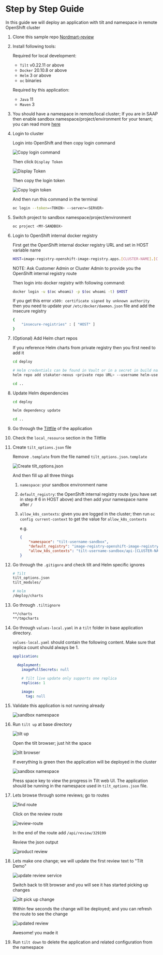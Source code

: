 # Step by Step Guide

In this guide we will deploy an application with tilt and namespace in remote OpenShift cluster

1. Clone this sample repo [Nordmart-review](https://github.com/stakater-lab/stakater-nordmart-review)

1. Install following tools:

    Required for local development:

    * `Tilt` v0.22.11 or above
    * `Docker` 20.10.8 or above
    * `Helm` 3 or above
    * `oc` binaries

    Required by this application:

    * `Java` 11
    * `Maven` 3

1. You should have a namespace in remote/local cluster; If you are in SAAP then enable sandbox namespace/project/environment for your tenant; you can read more [here](https://docs.stakater.com/mto/main/customresources.html)

1. Login to cluster

    Login into OpenShift and then copy login command

    ![Copy login command](images/copy-login-command.png)

    Then click `Display Token`

    ![Display Token](images/display-token.png)

    Then copy the login token

    ![Copy login token](images/copy-login-token.png)

    And then run this command in the terminal

    ```bash
    oc login --token=<TOKEN> --server=<SERVER>
    ```

1. Switch project to sandbox namespace/project/environment

    ```bash
    oc project <MY-SANDBOX>
    ```

1. Login to OpenShift internal docker registry

    First get the OpenShift internal docker registry URL and set in HOST variable name

    ```bash
    HOST=image-registry-openshift-image-registry.apps.[CLUSTER-NAME].[CLUSTER-ID].kubeapp.cloud
    ```

    NOTE: Ask Customer Admin or Cluster Admin to provide you the OpenShift internal registry route

    Then login into docker registry with following command:

    ```bash
    docker login -u $(oc whoami) -p $(oc whoami -t) $HOST
    ```

    If you get this error `x509: certificate signed by unknown authority` then you need to update your `/etc/docker/daemon.json` file and add the insecure registry

    ```bash
    {
        "insecure-registries" : [ "HOST" ]
    }
    ```

1. (Optional) Add Helm chart repos

    If you reference Helm charts from private registry then you first need to add it

    ```bash
    cd deploy

    # Helm credentials can be found in Vault or in a secret in build namespace
    helm repo add stakater-nexus <private repo URL> --username helm-user-name --password ********; 

    cd ..
    ```

1. Update Helm dependencies

    ```bash
    cd deploy

    helm dependency update

    cd ..
    ```

1. Go through the [Tiltfile](https://github.com/stakater-lab/stakater-nordmart-review/blob/main/Tiltfile) of the application

1. Check the `local_resource` section in the Tiltfile

1. Create `tilt_options.json` file

    Remove `.template` from the file named `tilt_options.json.template`

    ![Create tilt_options.json](images/tilt-options-json.png)

    And then fill up all three things

      1. `namespace`: your sandbox environment name
      1. `default_registry`: the OpenShift internal registry route (you have set in step # 6 in HOST above) and then add your namespace name after `/`
      1. `allow_k8s_contexts`: given you are logged in the cluster; then run `oc config current-context` to get the value for `allow_k8s_contexts`

          e.g.

          ```json
          {
              "namespace": "tilt-username-sandbox",
              "default_registry": "image-registry-openshift-image-registry.apps.[CLUSTER-NAME].[CLUSTER-ID].kubeapp.cloud/tilt-username-sandbox",
              "allow_k8s_contexts": "tilt-username-sandbox/api-[CLUSTER-NAME]-[CLUSTER-ID]-kubeapp-cloud:6443/user@email.com"
          }
          ```

1. Go through the `.gitigore` and check tilt and Helm specific ignores

    ```sh
    # Tilt
    tilt_options.json
    tilt_modules/

    # Helm
    /deploy/charts
    ```

1. Go through `.tiltignore`

    ```sh
    **/charts
    **/tmpcharts
    ```

1. Go through `values-local.yaml` in a `tilt` folder in base application directory.

    `values-local.yaml` should contain the following content. Make sure that replica count should always be 1.

    ```yaml
    application:
        
      deployment:
        imagePullSecrets: null

        # Tilt live update only supports one replica
        replicas: 1

        image:
          tag: null
    ```

1. Validate this application is not running already

    ![sandbox namespace](images/sandbox-env-b4-tilt-up.png)

1. Run `tilt up` at base directory

    ![tilt up](images/tilt-up.png)

    Open the tilt browser; just hit the space

    ![tilt browser](images/tilt-browser.png)

    If everything is green then the application will be deployed in the cluster

    ![sandbox namespace](images/sandbox-env-after-tilt-up.png)

    Press space key to view the progress in Tilt web UI. The application should be running in the namespace used in `tilt_options.json` file.

1. Lets browse through some reviews; go to routes

    ![find route](images/find-route.png)

    Click on the review route

    ![review-route](images/review-route.png)

    In the end of the route add `/api/review/329199`

    Review the json output

    ![product review](images/product-review-json-b4-change.png)

1. Lets make one change; we will update the first review text to "Tilt Demo"

    ![update review service](images/review-service-to-update.png)

    Switch back to tilt browser and you will see it has started picking up changes

    ![tilt pick up change](images/tilt-picking-up-change.png)

    Within few seconds the change will be deployed; and you can refresh the route to see the change

    ![updated review](images/product-review-json-after-change.png)

    Awesome! you made it

1. Run `tilt down` to delete the application and related configuration from the namespace
